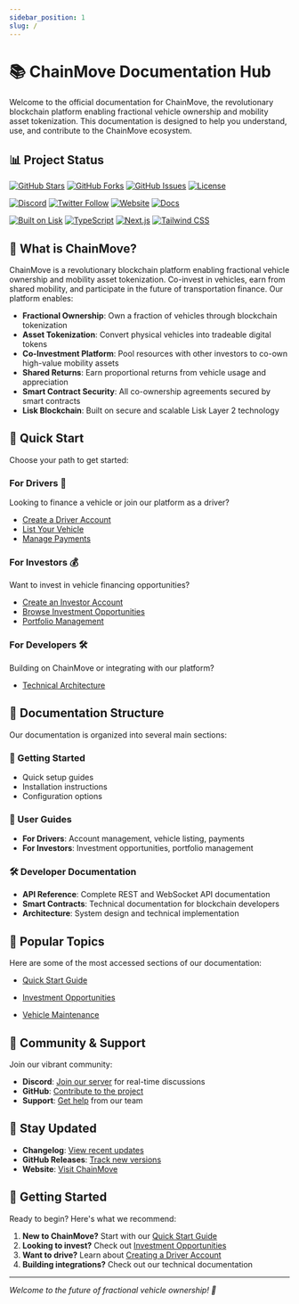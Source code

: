 ```yaml
---
sidebar_position: 1
slug: /
---
```


# 📚 ChainMove Documentation Hub

Welcome to the official documentation for ChainMove, the revolutionary blockchain platform enabling fractional vehicle ownership and mobility asset tokenization. This documentation is designed to help you understand, use, and contribute to the ChainMove ecosystem.

## 📊 Project Status

[![GitHub Stars](https://img.shields.io/github/stars/obiajulu-gif/chain_move?style=for-the-badge&logo=github&color=yellow)](https://github.com/obiajulu-gif/chain_move/stargazers)
[![GitHub Forks](https://img.shields.io/github/forks/obiajulu-gif/chain_move?style=for-the-badge&logo=github&color=blue)](https://github.com/obiajulu-gif/chain_move/network/members)
[![GitHub Issues](https://img.shields.io/github/issues/obiajulu-gif/chain_move?style=for-the-badge&logo=github&color=red)](https://github.com/obiajulu-gif/chain_move/issues)
[![License](https://img.shields.io/github/license/obiajulu-gif/chain_move?style=for-the-badge&color=green)](https://github.com/obiajulu-gif/chain_move/blob/main/LICENSE)

[![Discord](https://img.shields.io/badge/Discord-Join%20Community-5865F2?style=for-the-badge&logo=discord&logoColor=white)](https://discord.gg/chainmove)
[![Twitter Follow](https://img.shields.io/twitter/follow/ChainMove1?style=for-the-badge&logo=twitter&color=1DA1F2)](https://twitter.com/ChainMove1)
[![Website](https://img.shields.io/badge/Website-chainmove.xyz-000000?style=for-the-badge&logo=world&logoColor=white)](https://www.chainmove.xyz)
[![Docs](https://img.shields.io/badge/Docs-Latest-brightgreen?style=for-the-badge&logo=gitbook&logoColor=white)](/)

[![Built on Lisk](https://img.shields.io/badge/Built%20on-Lisk%20L2-004CFF?style=for-the-badge&logo=blockchain&logoColor=white)](https://lisk.com)
[![TypeScript](https://img.shields.io/badge/TypeScript-Ready-3178C6?style=for-the-badge&logo=typescript&logoColor=white)](https://www.typescriptlang.org/)
[![Next.js](https://img.shields.io/badge/Next.js-Framework-000000?style=for-the-badge&logo=next.js&logoColor=white)](https://nextjs.org)
[![Tailwind CSS](https://img.shields.io/badge/Tailwind-CSS-06B6D4?style=for-the-badge&logo=tailwindcss&logoColor=white)](https://tailwindcss.com)

## 🌟 What is ChainMove?

ChainMove is a revolutionary blockchain platform enabling fractional vehicle ownership and mobility asset tokenization. Co-invest in vehicles, earn from shared mobility, and participate in the future of transportation finance. Our platform enables:

- **Fractional Ownership**: Own a fraction of vehicles through blockchain tokenization
- **Asset Tokenization**: Convert physical vehicles into tradeable digital tokens
- **Co-Investment Platform**: Pool resources with other investors to co-own high-value mobility assets
- **Shared Returns**: Earn proportional returns from vehicle usage and appreciation
- **Smart Contract Security**: All co-ownership agreements secured by smart contracts
- **Lisk Blockchain**: Built on secure and scalable Lisk Layer 2 technology

## 🚀 Quick Start

Choose your path to get started:

### For Drivers 🚗
Looking to finance a vehicle or join our platform as a driver?

- [Create a Driver Account](./user-guide/drivers/creating-account)
- [List Your Vehicle](./user-guide/drivers/listing-vehicle)
- [Manage Payments](./user-guide/drivers/managing-payments)

### For Investors 💰
Want to invest in vehicle financing opportunities?

- [Create an Investor Account](./user-guide/investors/creating-account)
- [Browse Investment Opportunities](./user-guide/investors/opportunities)
- [Portfolio Management](./user-guide/investors/portfolio-management)

### For Developers 🛠️
Building on ChainMove or integrating with our platform?

- [Technical Architecture](./technical/architecture)

## 📖 Documentation Structure

Our documentation is organized into several main sections:

### 🚀 Getting Started
- Quick setup guides
- Installation instructions
- Configuration options

### 👥 User Guides
- **For Drivers**: Account management, vehicle listing, payments
- **For Investors**: Investment opportunities, portfolio management

### 🛠️ Developer Documentation
- **API Reference**: Complete REST and WebSocket API documentation
- **Smart Contracts**: Technical documentation for blockchain developers
- **Architecture**: System design and technical implementation

## 🎯 Popular Topics

Here are some of the most accessed sections of our documentation:

- [Quick Start Guide](./getting-started/quick-start)

- [Investment Opportunities](./user-guide/investors/opportunities)
- [Vehicle Maintenance](./user-guide/drivers/vehicle-maintenance)

## 🤝 Community & Support

Join our vibrant community:

- **Discord**: [Join our server](https://discord.gg/chainmove) for real-time discussions
- **GitHub**: [Contribute to the project](https://github.com/obiajulu-gif/chain_move)
- **Support**: [Get help](mailto:support@chainmove.xyz) from our team

## 🔄 Stay Updated

- **Changelog**: [View recent updates](./resources/changelog)
- **GitHub Releases**: [Track new versions](https://github.com/obiajulu-gif/chain_move/releases)
- **Website**: [Visit ChainMove](https://www.chainmove.xyz)

## 🎉 Getting Started

Ready to begin? Here's what we recommend:

1. **New to ChainMove?** Start with our [Quick Start Guide](./getting-started/quick-start)
2. **Looking to invest?** Check out [Investment Opportunities](./user-guide/investors/opportunities)
3. **Want to drive?** Learn about [Creating a Driver Account](./user-guide/drivers/creating-account)
4. **Building integrations?** Check out our technical documentation

---

*Welcome to the future of fractional vehicle ownership! 🚀* 